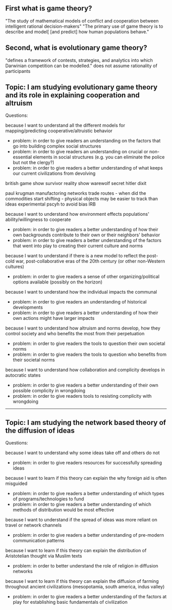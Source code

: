 ## First what is game theory? 
"The study of mathematical models of conflict and cooperation between intelligent rational decision-makers" 
"The primary use of game theory is to describe and model[ [and predict] how human populations behave."

## Second, what is evolutionary game theory?
"defines a framework of contests, strategies, and analytics into which Darwinian competition can be modelled."
does not assume rationality of participants


## Topic: I am studying evolutionary game theory and its role in explaining cooperation and altruism
Questions:

because I want to understand all the different models for mapping/predicting cooperative/altruistic behavior
  * problem: in order to give readers an understanding on the factors that go into building complex social structures 
  * problem: in order to give readers an understanding on crucial or non-essential elements in social structures (e.g. you can eliminate the police but not the clergy?) 
  * problem: in order to give readers a better understanding of what keeps our current civilizations from devolving

  british game show
  survivor reality show
  warewolf
  secret hitler
  dixit


  paul krugman manufactoring networks
  trade routes - when did the commodities start shifting - physical objects may be easier to track than ideas
  experimental pscyh to avoid bias
  IRB 


because I want to understand how environment effects populations' ability/willingness to cooperate
  * problem: in order to give readers a better understanding of how their own backgrounds contribute to their own or their neighbors' behavior
  * problem: in order to give readers a better understanding of the factors that went into play to creating their current culture and norms

because I want to understand if there is a new model to reflect the post-cold war, post-collaborative eras of the 20th century (or other non-Western cultures)
  * problem:  in order to give readers a sense of other organizing/political options available (possibly on the horizon)

because I want to understand how the individual impacts the communal
  * problem: in order to give readers an understanding of historical developments
  * problem: in order to give readers a better understanding of how their own actions might have larger impacts

because I want to understand how altruism and norms develop, how they control society and who benefits the most from their perpetuation
  * problem: in order to give readers the tools to question their own societal norms
  * problem: in order to give readers the tools to question who benefits from their societal norms

because I want to understand how collaboration and complicity develops in autocratic states
  * problem: in order to give readers a better understanding of their own possible complicity in wrongdoing
  * problem: in order to give readers tools to resisting complicity with wrongdoing

---

## Topic: I am studying the network based theory of the diffusion of ideas
Questions:

because I want to understand why some ideas take off and others do not
  * problem: in order to give readers resources for successfully spreading ideas

because I want to learn if this theory can explain the why foreign aid is often misguided
  * problem: in order to give readers a better understanding of which types of programs/technologies to fund
  * problem: in order to give readers a better understanding of which methods of distribution would be most effective

because I want to understand if the spread of ideas was more reliant on travel or network channels
  * problem: in order to give readers a better understanding of pre-modern communication patterns

because I want to learn if this theory can explain the distribution of Aristotelian thought via Muslim texts
  * problem: in order to better understand the role of religion in diffusion networks

because I want to learn if this theory can explain the diffusion of farming throughout ancient civilizations (mesopotamia, south america, indus valley)
  * problem: in order to give readers a better understanding of the factors at play for establishing basic fundamentals of civilization
